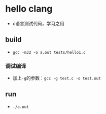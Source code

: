 # hello clang
* c语言测试代码，学习之用

## build
* `gcc -m32 -o a.out tests/hello1.c`

### 调试编译
* 加上`-g`的参数：`gcc -g test.c -o test.out`

## run
* `./a.out`


